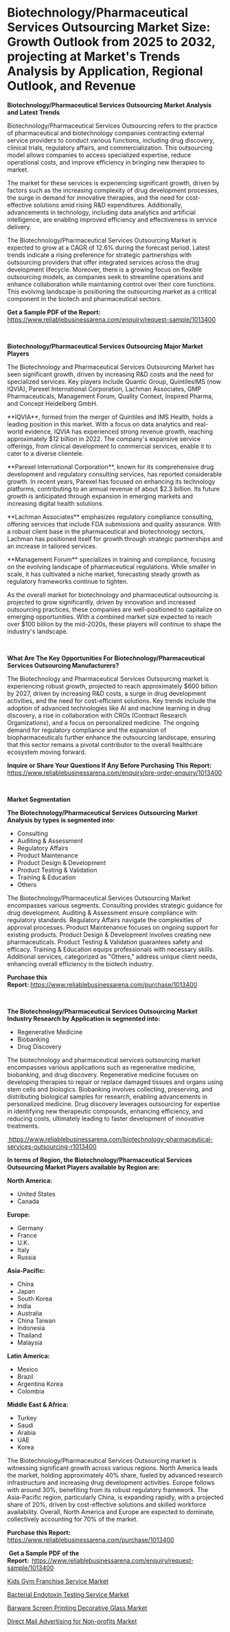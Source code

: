 <p><h1>Biotechnology/Pharmaceutical Services Outsourcing Market Size: Growth Outlook from 2025 to 2032, projecting at Market's Trends Analysis by Application, Regional Outlook, and Revenue</h1></p><p><strong>Biotechnology/Pharmaceutical Services Outsourcing Market Analysis and Latest Trends</strong></p>
<p><p>Biotechnology/Pharmaceutical Services Outsourcing refers to the practice of pharmaceutical and biotechnology companies contracting external service providers to conduct various functions, including drug discovery, clinical trials, regulatory affairs, and commercialization. This outsourcing model allows companies to access specialized expertise, reduce operational costs, and improve efficiency in bringing new therapies to market.</p><p>The market for these services is experiencing significant growth, driven by factors such as the increasing complexity of drug development processes, the surge in demand for innovative therapies, and the need for cost-effective solutions amid rising R&D expenditures. Additionally, advancements in technology, including data analytics and artificial intelligence, are enabling improved efficiency and effectiveness in service delivery.</p><p>The Biotechnology/Pharmaceutical Services Outsourcing Market is expected to grow at a CAGR of 12.6% during the forecast period. Latest trends indicate a rising preference for strategic partnerships with outsourcing providers that offer integrated services across the drug development lifecycle. Moreover, there is a growing focus on flexible outsourcing models, as companies seek to streamline operations and enhance collaboration while maintaining control over their core functions. This evolving landscape is positioning the outsourcing market as a critical component in the biotech and pharmaceutical sectors.</p></p>
<p><strong>Get a Sample PDF of the Report:&nbsp;</strong> <a href="https://www.reliablebusinessarena.com/enquiry/request-sample/1013400?utm_campaign=2039&utm_medium=2&utm_source=Github&utm_content=ia&utm_term=11032025&utm_id=biotechnologypharmaceutical-services-outsourcing">https://www.reliablebusinessarena.com/enquiry/request-sample/1013400</a></p>
<p>&nbsp;</p>
<p><strong>Biotechnology/Pharmaceutical Services Outsourcing Major Market Players</strong></p>
<p><p>The Biotechnology and Pharmaceutical Services Outsourcing Market has seen significant growth, driven by increasing R&D costs and the need for specialized services. Key players include Quantic Group, QuintilesIMS (now IQVIA), Parexel International Corporation, Lachman Associates, GMP Pharmaceuticals, Management Forum, Quality Context, Inspired Pharma, and Concept Heidelberg GmbH.</p><p>**IQVIA**, formed from the merger of Quintiles and IMS Health, holds a leading position in this market. With a focus on data analytics and real-world evidence, IQVIA has experienced strong revenue growth, reaching approximately $12 billion in 2022. The company's expansive service offerings, from clinical development to commercial services, enable it to cater to a diverse clientele.</p><p>**Parexel International Corporation**, known for its comprehensive drug development and regulatory consulting services, has reported considerable growth. In recent years, Parexel has focused on enhancing its technology platforms, contributing to an annual revenue of about $2.3 billion. Its future growth is anticipated through expansion in emerging markets and increasing digital health solutions.</p><p>**Lachman Associates** emphasizes regulatory compliance consulting, offering services that include FDA submissions and quality assurance. With a robust client base in the pharmaceutical and biotechnology sectors, Lachman has positioned itself for growth through strategic partnerships and an increase in tailored services.</p><p>**Management Forum** specializes in training and compliance, focusing on the evolving landscape of pharmaceutical regulations. While smaller in scale, it has cultivated a niche market, forecasting steady growth as regulatory frameworks continue to tighten.</p><p>As the overall market for biotechnology and pharmaceutical outsourcing is projected to grow significantly, driven by innovation and increased outsourcing practices, these companies are well-positioned to capitalize on emerging opportunities. With a combined market size expected to reach over $100 billion by the mid-2020s, these players will continue to shape the industry's landscape.</p></p>
<p>&nbsp;</p>
<p><strong>What Are The Key Opportunities For Biotechnology/Pharmaceutical Services Outsourcing Manufacturers?</strong></p>
<p><p>The Biotechnology and Pharmaceutical Services Outsourcing market is experiencing robust growth, projected to reach approximately $600 billion by 2027, driven by increasing R&D costs, a surge in drug development activities, and the need for cost-efficient solutions. Key trends include the adoption of advanced technologies like AI and machine learning in drug discovery, a rise in collaboration with CROs (Contract Research Organizations), and a focus on personalized medicine. The ongoing demand for regulatory compliance and the expansion of biopharmaceuticals further enhance the outsourcing landscape, ensuring that this sector remains a pivotal contributor to the overall healthcare ecosystem moving forward.</p></p>
<p><strong>Inquire or Share Your Questions If Any Before Purchasing This Report:</strong> <a href="https://www.reliablebusinessarena.com/enquiry/pre-order-enquiry/1013400?utm_campaign=2039&utm_medium=2&utm_source=Github&utm_content=ia&utm_term=11032025&utm_id=biotechnologypharmaceutical-services-outsourcing">https://www.reliablebusinessarena.com/enquiry/pre-order-enquiry/1013400</a></p>
<p>&nbsp;</p>
<p><strong>Market Segmentation</strong></p>
<p><strong>The Biotechnology/Pharmaceutical Services Outsourcing Market Analysis by types is segmented into:</strong></p>
<p><ul><li>Consulting</li><li>Auditing & Assessment</li><li>Regulatory Affairs</li><li>Product Maintenance</li><li>Product Design & Development</li><li>Product Testing & Validation</li><li>Training & Education</li><li>Others</li></ul></p>
<p><p>The Biotechnology/Pharmaceutical Services Outsourcing Market encompasses various segments. Consulting provides strategic guidance for drug development. Auditing & Assessment ensure compliance with regulatory standards. Regulatory Affairs navigate the complexities of approval processes. Product Maintenance focuses on ongoing support for existing products. Product Design & Development involves creating new pharmaceuticals. Product Testing & Validation guarantees safety and efficacy. Training & Education equips professionals with necessary skills. Additional services, categorized as "Others," address unique client needs, enhancing overall efficiency in the biotech industry.</p></p>
<p><strong>Purchase this Report:&nbsp;</strong><a href="https://www.reliablebusinessarena.com/purchase/1013400?utm_campaign=2039&utm_medium=2&utm_source=Github&utm_content=ia&utm_term=11032025&utm_id=biotechnologypharmaceutical-services-outsourcing">https://www.reliablebusinessarena.com/purchase/1013400</a></p>
<p>&nbsp;</p>
<p><strong>The Biotechnology/Pharmaceutical Services Outsourcing Market Industry Research by Application is segmented into:</strong></p>
<p><ul><li>Regenerative Medicine</li><li>Biobanking</li><li>Drug Discovery</li></ul></p>
<p><p>The biotechnology and pharmaceutical services outsourcing market encompasses various applications such as regenerative medicine, biobanking, and drug discovery. Regenerative medicine focuses on developing therapies to repair or replace damaged tissues and organs using stem cells and biologics. Biobanking involves collecting, preserving, and distributing biological samples for research, enabling advancements in personalized medicine. Drug discovery leverages outsourcing for expertise in identifying new therapeutic compounds, enhancing efficiency, and reducing costs, ultimately leading to faster development of innovative treatments.</p></p>
<p><a href="https://www.reliablebusinessarena.com/biotechnology-pharmaceutical-services-outsourcing-r1013400?utm_campaign=2039&utm_medium=2&utm_source=Github&utm_content=ia&utm_term=11032025&utm_id=biotechnologypharmaceutical-services-outsourcing">&nbsp;https://www.reliablebusinessarena.com/biotechnology-pharmaceutical-services-outsourcing-r1013400</a></p>
<p><strong>In terms of Region, the Biotechnology/Pharmaceutical Services Outsourcing Market Players available by Region are:</strong></p>
<p>
    <p> <strong> North America: </strong>
        <ul>
            <li>United States</li>
            <li>Canada</li>
        </ul>
        </p> 
    <p> <strong> Europe: </strong>
        <ul>
            <li>Germany</li>
            <li>France</li>
            <li>U.K.</li>
            <li>Italy</li>
            <li>Russia</li>
        </ul>
        </p> 
    <p> <strong> Asia-Pacific: </strong>
        <ul>
            <li>China</li>
            <li>Japan</li>
            <li>South Korea</li>
            <li>India</li>
            <li>Australia</li>
            <li>China Taiwan</li>
            <li>Indonesia</li>
            <li>Thailand</li>
            <li>Malaysia</li>
        </ul>
        </p> 
    <p> <strong> Latin America: </strong>
        <ul>
            <li>Mexico</li>
            <li>Brazil</li>
            <li>Argentina Korea</li>
            <li>Colombia</li>
        </ul>
        </p> 
    <p> <strong> Middle East & Africa: </strong>
        <ul>
            <li>Turkey</li>
            <li>Saudi</li>
            <li>Arabia</li>
            <li>UAE</li>
            <li>Korea</li>
        </ul>
    </p>
    </p>
<p><p>The Biotechnology/Pharmaceutical Services Outsourcing market is witnessing significant growth across various regions. North America leads the market, holding approximately 40% share, fueled by advanced research infrastructure and increasing drug development activities. Europe follows with around 30%, benefiting from its robust regulatory framework. The Asia-Pacific region, particularly China, is expanding rapidly, with a projected share of 20%, driven by cost-effective solutions and skilled workforce availability. Overall, North America and Europe are expected to dominate, collectively accounting for 70% of the market.</p></p>
<p><strong>Purchase this Report: </strong><a href="https://www.reliablebusinessarena.com/purchase/1013400?utm_campaign=2039&utm_medium=2&utm_source=Github&utm_content=ia&utm_term=11032025&utm_id=biotechnologypharmaceutical-services-outsourcing">https://www.reliablebusinessarena.com/purchase/1013400</a></p>
<p>&nbsp;<strong>Get a Sample PDF of the Report:&nbsp;&nbsp;</strong><a href="https://www.reliablebusinessarena.com/enquiry/request-sample/1013400?utm_campaign=2039&utm_medium=2&utm_source=Github&utm_content=ia&utm_term=11032025&utm_id=biotechnologypharmaceutical-services-outsourcing">https://www.reliablebusinessarena.com/enquiry/request-sample/1013400</a></p>
<p><strong></strong></p>
<p><p><a href="https://github.com/ezahdyre/Market-Research-Report-List-1/blob/main/kids-gym-franchise-service-market.md?utm_campaign=2039&utm_medium=2&utm_source=Github&utm_content=ia&utm_term=11032025&utm_id=biotechnologypharmaceutical-services-outsourcing">Kids Gym Franchise Service Market</a></p><p><a href="https://github.com/verikaahova/Market-Research-Report-List-1/blob/main/bacterial-endotoxin-testing-service-market.md?utm_campaign=2039&utm_medium=2&utm_source=Github&utm_content=ia&utm_term=11032025&utm_id=biotechnologypharmaceutical-services-outsourcing">Bacterial Endotoxin Testing Service Market</a></p><p><a href="https://github.com/kaqiewan/Market-Research-Report-List-1/blob/main/barware-screen-printing-decorative-glass-market.md?utm_campaign=2039&utm_medium=2&utm_source=Github&utm_content=ia&utm_term=11032025&utm_id=biotechnologypharmaceutical-services-outsourcing">Barware Screen Printing Decorative Glass Market</a></p><p><a href="https://github.com/elodielamto06/Market-Research-Report-List-1/blob/main/direct-mail-advertising-for-non-profits-market.md?utm_campaign=2039&utm_medium=2&utm_source=Github&utm_content=ia&utm_term=11032025&utm_id=biotechnologypharmaceutical-services-outsourcing">Direct Mail Advertising for Non-profits Market</a></p></p>